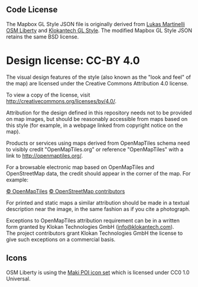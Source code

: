 ## Code License

The Mapbox GL Style JSON file is originally derived from [Lukas Martinelli OSM Liberty](https://github.com/lukasmartinelli/osm-liberty/blob/gh-pages/LICENSE.md) and [Klokantech GL Style](https://github.com/openmaptiles/klokantech-3d-gl-style/blob/master/LICENSE.md). The modified Mapbox GL Style JSON retains the same BSD license.

# Design license: CC-BY 4.0

The visual design features of the style (also known as the "look and feel" of
the map) are licensed under the Creative Commons Attribution 4.0 license.

To view a copy of the license, visit http://creativecommons.org/licenses/by/4.0/.

Attribution for the design defined in this repository needs not to be provided
on map images, but should be reasonably accessible from maps based on this style
(for example, in a webpage linked from copyright notice on the map).

Products or services using maps derived from OpenMapTiles schema need to visibly
credit "OpenMapTiles.org" or reference "OpenMapTiles" with a link to
http://openmaptiles.org/.

For a browsable electronic map based on OpenMapTiles and OpenStreetMap data, the
credit should appear in the corner of the map. For example:

[© OpenMapTiles](http://openmaptiles.org/)
[© OpenStreetMap contributors](http://www.openstreetmap.org/copyright)

For printed and static maps a similar attribution should be made in a textual
description near the image, in the same fashion as if you cite a photograph.

Exceptions to OpenMapTiles attribution requirement can be in a written form granted
by Klokan Technologies GmbH (info@klokantech.com).  
The project contributors grant Klokan Technologies GmbH the license to give such
exceptions on a commercial basis.


## Icons

OSM Liberty is using the [Maki POI icon set](https://github.com/mapbox/maki/blob/master/LICENSE.txt) which is licensed under CC0 1.0 Universal.
